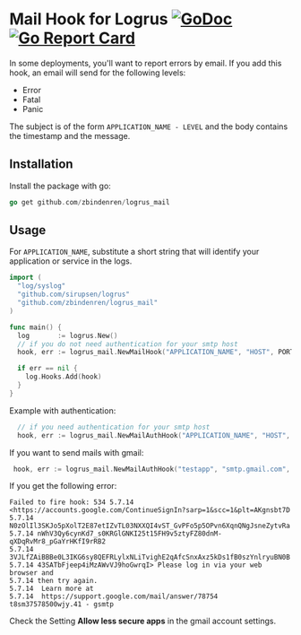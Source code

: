 # Mail Hook for Logrus [![GoDoc](http://godoc.org/github.com/zbinderen/logrus_mail?status.svg)](http://godoc.org/github.com/zbindenren/logrus_mail) [![Go Report Card](https://goreportcard.com/badge/github.com/zbindenren/logrus_mail)](https://goreportcard.com/report/github.com/zbindenren/logrus_mail)

In some deployments, you'll want to report errors by email. If you add this hook, an email will send for the following levels:

* Error
* Fatal
* Panic

The subject is of the form `APPLICATION_NAME - LEVEL` and the body contains the timestamp and the message.

## Installation

Install the package with go:

```go
go get github.com/zbindenren/logrus_mail
```

## Usage

For `APPLICATION_NAME`, substitute a short string that will identify your application or service in the logs.

```go
import (
  "log/syslog"
  "github.com/sirupsen/logrus"
  "github.com/zbindenren/logrus_mail"
)

func main() {
  log       := logrus.New()
  // if you do not need authentication for your smtp host
  hook, err := logrus_mail.NewMailHook("APPLICATION_NAME", "HOST", PORT, "FROM", "TO")

  if err == nil {
    log.Hooks.Add(hook)
  }
}
```

Example with authentication:
```go
  // if you need authentication for your smtp host
  hook, err := logrus_mail.NewMailAuthHook("APPLICATION_NAME", "HOST", PORT, "FROM", "TO", "USERNAME", "PASSWORD")
```

If you want to send mails with gmail:
```go
 hook, err := logrus_mail.NewMailAuthHook("testapp", "smtp.gmail.com", 587, "user.name@gmail.com", "user.name@gmail.com", "user.name", "password")
```

If you get the following error:
```
Failed to fire hook: 534 5.7.14 <https://accounts.google.com/ContinueSignIn?sarp=1&scc=1&plt=AKgnsbt7D
5.7.14 N0zOlIl3SKJo5pXolT2E87etIZvTL03NXXQI4vST_GvPFo5p5OPvn6XqnQNgJsneZytvRa
5.7.14 nWhV3Qy6cynKd7_s0KRGlGNKI25t15FH9v5ztyFZ80dnM-qXDqRvMr8_pGaYrHKfI9rRB2
5.7.14 3VJLfZAiBBBe0L3IKG6sy8QEFRLylxNLiTvighE2qAfcSnxAxz5kDs1fB0szYnlryuBN0B
5.7.14 43SATbFjeep4iMzAWvVJ9hoGwrqI> Please log in via your web browser and
5.7.14 then try again.
5.7.14  Learn more at
5.7.14  https://support.google.com/mail/answer/78754 t8sm37578500wjy.41 - gsmtp
```

Check the Setting **Allow less secure apps** in the gmail account settings.
